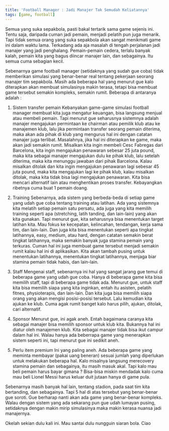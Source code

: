 ```yaml
---
title: 'Football Manager : Jadi Manajer Tak Semudah Keliatannya'
tags: [game, football]
---
```

Semua yang suka sepakbola, pasti bakal tertarik sama game sejenis ini. Tentu saja, daripada cuman jadi pemain, menjadi pelatih pun juga menarik. Tapi tidak semua orang yang suka sepakbola akan sangat menikmati game ini dalam waktu lama. Terkadang ada aja masalah di tengah perjalanan jadi manajer yang jadi penghalang. Pemain-pemain cedera, terlalu banyak kalah, pemain kita yang bagus diincar manajer lain, dan sebagainya. Itu semua cuma sebagian kecil.

Sebenarnya game football manager (setidaknya yang sudah gue coba) tidak memberikan simulasi yang benar-benar real tentang pekerjaan seorang manajer tim sepakbola. Masih ada beberapa hal yang menurut gue kalo diterapkan akan membuat simulasinya makin terasa, tetapi bisa membuat game tersebut semakin kompleks, semakin rumit. Beberapa di antaranya adalah :

1. Sistem transfer pemain
Kebanyakan game-game simulasi football manager membuat kita juga mengatur keuangan, bisa langsung menjual atau membeli pemain. Tapi menurut gue seharusnya sistemnya adalah manajer mengajukan permintaan ke chairman atau pemilik klub atau ke manajemen klub, lalu jika permintaan transfer seorang pemain diterima, maka akan ada pihak di klub yang mengurus hal ini dengan catatan manajer juga terlibat. Masalahnya, jika hal ini diterapkan ke game, maka akan jadi semakin rumit.
Misalkan kita ingin membeli Cesc Fabregas dari Barcelona, kita ingin mengajukan penawaran sebesar 25 juta pound, maka kita sebagai manajer mengajukan dulu ke pihak klub, lalu setelah diterima, maka kita menunggu jawaban dari pihak Barcelona. Kalau misalkan ditolak dan kita ingin mengajukan penawaran lagi sebesar 45 juta pound, maka kita mengajukan lagi ke pihak klub, kalau misalkan ditolak, maka kita tidak bisa lagi mengajukan penawaran. Kita bisa mencari alternatif lain atau menghentikan proses transfer. Kebayangkan ribetnya cuma buat 1 pemain doang.

2. Training
Sebenarnya, ada sistem yang berbeda-beda di setiap game yang udah gue coba tentang training atau latihan. Ada yang sistemnya kita melatih setiap pemain satu persatu, ada juga yang kita memilih training seperti apa (stretching, latih tanding, dan lain-lain) yang akan kita gunakan. Tapi menurut gue, kita seharusnya bisa menentukan target latihan kita. Mau fokus ke kecepatan, kelincahan, tendangan, kerja sama tim, dan lain-lain. Dan juga kita bisa menentukan seperti apa tingkat latihannya, easy, medium, atau hard, dengan catatan semakin berat tingkat latihannya, maka semakin banyak juga stamina pemain yang terkuras. Cuman hal ini juga membuat game tersebut menjadi semakin rumit kalau hal ini di aplikasikan. Kita akan tambah pusing untuk menentukan latihannya, menentukan tingkat latihannya, menjaga biar stamina pemain tidak habis, dan lain-lain.

3. Staff
Mengenai staff, sebenarnya ini hal yang sangat jarang gue temui di beberapa game yang udah gue coba. Hanya di beberapa game kita bisa memilih staff, tapi di beberapa game tidak ada. Menurut gue, untuk staff kita bisa memilih siapa yang kita inginkan, entah itu asisten, pelatih fitnes, physioterapis, dan lain-lain. Dan kita juga bisa memilih siapa orang yang akan mengisi posisi-posisi tersebut. Lalu kemudian kita ajukan ke klub. Cuma agak rumit banget kalo harus pilih, ajukan, ditolak, cari alternatif.

4. Sponsor
Menurut gue, ini agak aneh. Entah bagaimana caranya kita sebagai manajer bisa memilih sponsor untuk klub kita. Bukannya hal ini diatur oleh manajemen klub. Kita sebagai manajer tidak bisa ikut campur dalam hal ini. Walau hanya ada beberrapa game yang menerapkan sistem seperti ini, tapi menurut gue ini sedikit aneh.

5. Perlu item premium
Ini yang paling aneh. Ada beberapa game yang meminta membayar (pakai uang beneran) sesuai jumlah yang diperlukan untuk melakukan beberapa hal. Kalo misalnya langsung merecovery stamina pemain dan sebagainya, itu masih masuk akal. Tapi kalo mau beli pemain harus bayar gimana ? Bisa-bisa miskin mendadak kalo cuma mau beli Lionel Messi harus keluar duit jutaan hanya di game pula.

Sebenarnya masih banyak hal lain, tentang stadion, pada saat tim kita bertanding, dan sebagainya. Tapi 5 hal di atas tersebut yang benar-benar gue soroti. Gue berharap nanti akan ada game yang benar-benar kompleks. Walau dengan sistem yang ada sekarang pun gue udah lumayan pusing, setidaknya dengan makin mirip simulasinya maka makin kerasa nuansa jadi manajernya.

Okelah sekian dulu kali ini. Mau santai dulu nungguin siaran bola. Ciao

